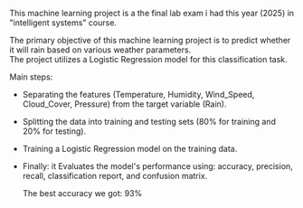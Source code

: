 This machine learning project is a the final lab exam i had this year (2025) in "intelligent systems" course.                                      

                                                               
The primary objective of this machine learning project is to predict whether it will rain based on various weather parameters.  
The project utilizes a Logistic Regression model for this classification task.


Main steps:
- Separating the features (Temperature, Humidity, Wind_Speed, Cloud_Cover, Pressure) from the target variable (Rain).
- Splitting the data into training and testing sets (80% for training and 20% for testing).
- Training a Logistic Regression model on the training data.
- Finally: it Evaluates the model's performance using: accuracy, precision, recall, classification report, and confusion matrix.

  The best accuracy we got: 93%

